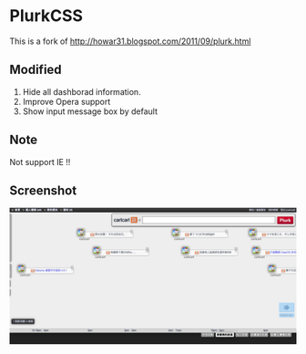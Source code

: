 # PlurkCSS #

This is a fork of http://howar31.blogspot.com/2011/09/plurk.html

## Modified ##

1. Hide all dashborad information.
2. Improve Opera support
3. Show input message box by default

## Note ##
Not support IE !!

## Screenshot ##
![Plurk 1](http://github.com/carlcarl/PlurkCSS/raw/master/screenshot/plurk1.png)

